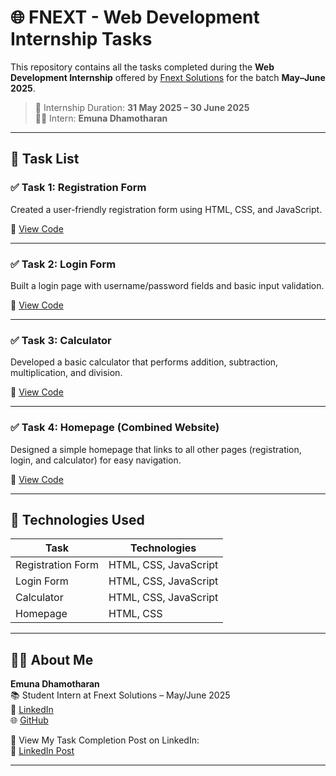# 🌐 FNEXT - Web Development Internship Tasks

This repository contains all the tasks completed during the **Web Development Internship** offered by [Fnext Solutions](https://www.linkedin.com/company/fnextsolutions/) for the batch **May–June 2025**.

> 📅 Internship Duration: **31 May 2025 – 30 June 2025**  
> 👩‍🎓 Intern: **Emuna Dhamotharan**

---

## 📁 Task List

### ✅ Task 1: Registration Form
Created a user-friendly registration form using HTML, CSS, and JavaScript.

📂 [View Code](https://github.com/EmunaKavi/FNext/blob/main/Registration_form.html)

---

### ✅ Task 2: Login Form
Built a login page with username/password fields and basic input validation.

📂 [View Code](https://github.com/EmunaKavi/FNext/blob/main/Login_form.html)

---

### ✅ Task 3: Calculator
Developed a basic calculator that performs addition, subtraction, multiplication, and division.

📂 [View Code](https://github.com/EmunaKavi/FNext/blob/main/Calculator.html)

---

### ✅ Task 4: Homepage (Combined Website)
Designed a simple homepage that links to all other pages (registration, login, and calculator) for easy navigation.

📂 [View Code](https://github.com/EmunaKavi/FNext/blob/main/homepage.html)

---

## 🧰 Technologies Used

| Task | Technologies |
|------|--------------|
| Registration Form | HTML, CSS, JavaScript |
| Login Form        | HTML, CSS, JavaScript |
| Calculator        | HTML, CSS, JavaScript |
| Homepage          | HTML, CSS |

---

## 👩‍🎓 About Me

**Emuna Dhamotharan**  
📚 Student Intern at Fnext Solutions – May/June 2025  
🔗 [LinkedIn](https://www.linkedin.com/in/emuna-dhamotharan-251a54258/)  
🌐 [GitHub](https://github.com/EmunaKavi)

📢 View My Task Completion Post on LinkedIn:  
🔗 [LinkedIn Post](https://www.linkedin.com/posts/emuna-dhamotharan-251a54258_fnextsolutions-webdevelopment-html-activity-7341817163512520704-J3t9?utm_source=share&utm_medium=member_desktop&rcm=ACoAAD-D6V0Bt5tWyeU9Bd2VViRCzJjgzx0lrug)

---

